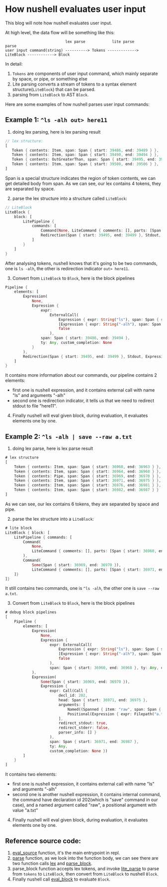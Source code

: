 # How nushell evaluates user input

This blog will note how nushell evaluates user input.

At high level, the data flow will be something like this:

```
                           lex parse            lite parse                parse
user input command(string) ----------> Tokens ------------->  LiteBlock ------------> Block
```

In detail:
1. `Tokens` are components of user input command, which mainly separate by space, or pipe, or something else
2. Lite parsing converts a stream of tokens to a syntax element structure(`LiteBlock`) that can be parsed.
3. parsing from `LiteBlock` to AST `Block`.

Here are some examples of how nushell parses user input commands:

## Example 1: `^ls -alh out> here11`
1. doing lex parsing, here is lex parsing result
```rust
// lex structure:
[
   Token { contents: Item, span: Span { start: 39486, end: 39489 } },    // token for ^ls
   Token { contents: Item, span: Span { start: 39490, end: 39494 } },    // token for -alh
   Token { contents: OutGreaterThan, span: Span { start: 39495, end: 39499 } },   // token for out>
   Token { contents: Item, span: Span { start: 39500, end: 39506 } },    // token for here11
]
```
Span is a special structure indicates the region of token contents, we can get detailed body from span.
As we can see, our lex contains 4 tokens, they are separated by space.

2. parse the lex structure into a structure called `LiteBlock`:
```rust
// LiteBlock
LiteBlock {
    block: [
        LitePipeline {
            commands: [
                Command(None, LiteCommand { comments: [], parts: [Span { start: 39486, end: 39489 }, Span { start: 39490, end: 39494 }] }),
                Redirection(Span { start: 39495, end: 39499 }, Stdout, LiteCommand { comments: [], parts: [Span { start: 39500, end: 39506 }] }),
            ]
        }
    ]
}
```

After analysing tokens, nushell knows that it's going to be two commands, one is `ls -alh`, the other is redirection indicator `out> here11`.

3. Convert from `LiteBlock` to `Block`, here is the block pipelines
```rust
Pipeline {
    elements: [
        Expression(
            None,
            Expression {
                expr:
                    ExternalCall(
                        Expression { expr: String("ls"), span: Span { start: 39487, end: 39489 }, ty: String, custom_completion: None },
                        [Expression { expr: String("-alh"), span: Span { start: 39490, end: 39494 }, ty: String, custom_completion: None }],
                        false
                    ),
                span: Span { start: 39486, end: 39494 },
                ty: Any, custom_completion: None
            }
        ),
        Redirection(Span { start: 39495, end: 39499 }, Stdout, Expression { expr: String("here11"), span: Span { start: 39500, end: 39506 }, ty: String, custom_completion: None }),
    ]
}
```

It contains more information about our commands, our pipeline contains 2 elements:
- first one is nushell expression, and it contains external call with name "ls" and arguments "-alh"
- second one is redirection indicator, it tells us that we need to redirect stdout to file "here11".

4. Finally nushell will eval given block, during evaluation, it evaluates elements one by one.

## Example 2: `^ls -alh | save --raw a.txt`
1. doing lex parse, here is lex parse result
```rust
# lex structure
[
    Token { contents: Item, span: Span { start: 36960, end: 36963 } }, // token for ^ls
    Token { contents: Item, span: Span { start: 36964, end: 36968 } }, // token for -alh
    Token { contents: Pipe, span: Span { start: 36969, end: 36970 } }, // token for |
    Token { contents: Item, span: Span { start: 36971, end: 36975 } }, // token for save
    Token { contents: Item, span: Span { start: 36976, end: 36981 } }, // token for --raw
    Token { contents: Item, span: Span { start: 36982, end: 36987 } }  // token for a.txt
]
```
As we can see, our lex contains 6 tokens, they are separated by space and pipe.

2. parse the lex structure into a `LiteBlock`:
```rust
# lite block
LiteBlock { block: [
    LitePipeline { commands: [
        Command(
            None,
            LiteCommand { comments: [], parts: [Span { start: 36960, end: 36963 }, Span { start: 36964, end: 36968 }]}
        ),
        Command(
            Some(Span { start: 36969, end: 36970 }),
            LiteCommand { comments: [], parts: [Span { start: 36971, end: 36975 }, Span { start: 36976, end: 36981 }, Span { start: 36982, end: 36987 }] })
    ]}
]}
```

It still contains two commands, one is `^ls -alh`, the other one is `save --raw a.txt`.

3. Convert from `LiteBlock` to `Block`, here is the block pipelines
```rust
# debug block pipelines
[
    Pipeline {
        elements: [
            Expression(
                None,
                Expression {
                    expr: ExternalCall(
                        Expression { expr: String("ls"), span: Span { start: 36961, end: 36963 }, ty: String, custom_completion: None },
                        [Expression { expr: String("-alh"), span: Span { start: 36964, end: 36968 }, ty: String, custom_completion: None }],
                        false
                    ),
                    span: Span { start: 36960, end: 36968 }, ty: Any, custom_completion: None }
            ),
            Expression(
                Some(Span { start: 36969, end: 36970 }),
                Expression {
                    expr: Call(Call {
                        decl_id: 202,
                        head: Span { start: 36971, end: 36975 },
                        arguments: [
                            Named((Spanned { item: "raw", span: Span { start: 36976, end: 36981 } }, None, None)),
                            Positional(Expression { expr: Filepath("a.txt"), span: Span { start: 36982, end: 36987 }, ty: String, custom_completion: None })
                        ],
                        redirect_stdout: true,
                        redirect_stderr: false,
                        parser_info: [] }
                    ),
                    span: Span { start: 36971, end: 36987 },
                    ty: Any,
                    custom_completion: None })
        ]
    }
]
```

It contains two elements:
- first one is nushell expression, it contains external call with name "ls" and arguments "-alh"
- second one is another nushell expression, it contains internal command, the command have declaration id 202(which is "save" command in our case), and a named argument called "raw", a positional argument with value "a.txt"

4. Finally nushell will eval given block, during evaluation, it evaluates elements one by one.

## Reference source code:
1. [eval_source](https://github.com/nushell/nushell/blob/a9bdc655c1fdbad43e811db059bb502c86e16230/crates/nu-cli/src/util.rs#L200) function, it's the main entrypoint in repl.
2. [parse](https://github.com/nushell/nushell/blob/a9bdc655c1fdbad43e811db059bb502c86e16230/crates/nu-parser/src/parser.rs#L5983) function, as we look into the function body, we can see there are two function calls [lex](https://github.com/nushell/nushell/blob/a9bdc655c1fdbad43e811db059bb502c86e16230/crates/nu-parser/src/lex.rs#L286) and [parse_block](https://github.com/nushell/nushell/blob/a9bdc655c1fdbad43e811db059bb502c86e16230/crates/nu-parser/src/parser.rs#L5410).
3. parse_block function accepts lex tokens, and invoke [lite_parse](https://github.com/nushell/nushell/blob/a9bdc655c1fdbad43e811db059bb502c86e16230/crates/nu-parser/src/parser.rs#L5419) to parse from `tokens` to `LiteBlock`, then convert from `LiteBlock` to nushell `Block`.
4. Finally nushell call [eval_block](https://github.com/nushell/nushell/blob/a9bdc655c1fdbad43e811db059bb502c86e16230/crates/nu-cli/src/util.rs#L231) to evaluate `Block`.
